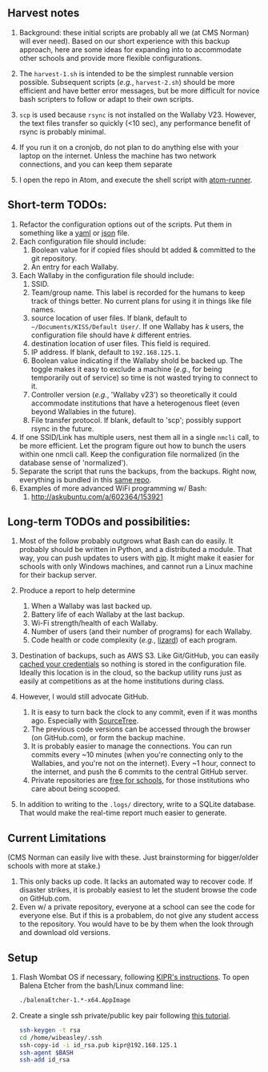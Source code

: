 ## Harvest notes

1. Background: these initial scripts are probably all we (at CMS Norman) will ever need).  Based on our short experience with this backup approach, here are some ideas for expanding into to accommodate other schools and provide more flexible configurations.

1. The `harvest-1.sh` is intended to be the simplest runnable version possible.  Subsequent scripts (*e.g.*, `harvest-2.sh`) should be more efficient and have better error messages, but be more difficult for novice bash scripters to follow or adapt to their own scripts.

1. `scp` is used because `rsync` is not installed on the Wallaby V23.  However, the text files transfer so quickly (<10 sec), any performance benefit of rsync is probably minimal.

1. If you run it on a cronjob, do not plan to do anything else with your laptop on the internet.  Unless the machine has two network connections, and you can keep them separate

1. I open the repo in Atom, and execute the shell script with [atom-runner](https://atom.io/packages/atom-runner).

## Short-term TODOs:

1. Refactor the configuration options out of the scripts.  Put them in something like a [yaml](http://www.yaml.org/start.html) or [json](http://www.json.org/) file.
1. Each configuration file should include:
    1. Boolean value for if copied files should bt added & committed to the git repository.
    1. An entry for each Wallaby.
1. Each Wallaby in the configuration file should include:
    1. SSID.
    1. Team/group name.  This label is recorded for the humans to keep track of things better.  No current plans for using it in things like file names.
    1. source location of user files.  If blank, default to `~/Documents/KISS/Default User/`.  If one Wallaby has *k* users, the configuration file should have *k* different entries.
    1. destination location of user files.  This field is required.
    1. IP address.  If blank, default to `192.168.125.1`.
    1. Boolean value indicating if the Wallaby shold be backed up.  The toggle makes it easy to exclude a machine (*e.g.*, for being temporarily out of service) so time is not wasted trying to connect to it.
    1. Controller version (*e.g.*, 'Wallaby v23') so theoretically it could accommodate institutions that have a heterogenous fleet (even beyond Wallabies in the future).
    1. File transfer protocol.  If blank, default to 'scp'; possibly support rsync in the future.
1. If one SSID/Link has multiple users, nest them all in a single `nmcli` call, to be more efficient.  Let the program figure out how to bunch the users within one nmcli call.  Keep the configuration file normalized (in the database sense of 'normalized').
1. Separate the script that runs the backups, from the backups.  Right now, everything is bundled in this [same repo](https://github.com/wibeasley/cms-norman-jbc-2016).
1. Examples of more advanced WiFi programming w/ Bash:
    1. http://askubuntu.com/a/602364/153921

## Long-term TODOs and possibilities:

1. Most of the follow probably outgrows what Bash can do easily.  It probably should be written in Python, and a distributed a module.  That way, you can push updates to users with [pip](https://pypi.python.org/pypi/pip).  It might make it easier for schools with only Windows machines, and cannot run a Linux machine for their backup server.

1. Produce a report to help determine
    1. When a Wallaby was last backed up.
    1. Battery life of each Wallaby at the last backup.
    1. Wi-Fi strength/health of each Wallaby.
    1. Number of users (and their number of programs) for each Wallaby.
    1. Code health or code complexity (*e.g.*, [lizard](https://github.com/terryyin/lizard)) of each program.
1. Destination of backups, such as AWS S3.  Like Git/GitHub, you can easily [cached your credentials](http://docs.aws.amazon.com/cli/latest/userguide/cli-chap-getting-started.html) so nothing is stored in the configuration file.  Ideally this location is in the cloud, so the backup utility runs just as easily at competitions as at the home institutions during class.

1. However, I would still advocate GitHub.
    1. It is easy to turn back the clock to any commit, even if it was months ago.  Especially with [SourceTree](https://www.sourcetreeapp.com/).
    1. The previous code versions can be accessed through the browser (on GitHub.com), or form the backup machine.
    1. It is probably easier to manage the connections.  You can run commits every ~10 minutes (when you're connecting only to the Wallabies, and you're not on the internet).  Every ~1 hour, connect to the internet, and push the 6 commits to the central GitHub server.
    1. Private repositories are [free for schools](https://education.github.com/), for those institutions who care about being scooped.
1. In addition to writing to the `.logs/` directory, write to a SQLite database.  That would make the real-time report much easier to generate.

## Current Limitations
(CMS Norman can easily live with these.  Just brainstorming for bigger/older schools with more at stake.)

1. This only backs up code.  It lacks an automated way to recover code.  If disaster strikes, it is probably easiest to let the student browse the code on GitHub.com.
1. Even w/ a private repository, everyone at a school can see the code for everyone else.  But if this is a probablem, do not give any student access to the repository.  You would have to be by them when the look through and download old versions.

## Setup

1. Flash Wombat OS if necessary,
   following [KIPR's instructions](https://www.kipr.org/kipr/hardware-software/kipr-wombat-firmware).
   To open Balena Etcher from the bash/Linux command line:

    ```sh
    ./balenaEtcher-1.*-x64.AppImage
    ```


1. Create a single ssh private/public key pair following
  [this tutorial](https://upcloud.com/resources/tutorials/use-ssh-keys-authentication).

   ```sh
   ssh-keygen -t rsa
   cd /home/wibeasley/.ssh
   ssh-copy-id -i id_rsa.pub kipr@192.168.125.1
   ssh-agent $BASH
   ssh-add id_rsa
   ```
